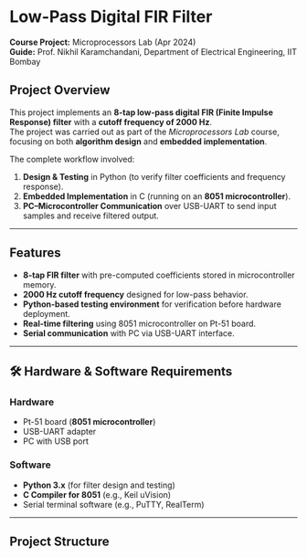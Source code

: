# Low-Pass Digital FIR Filter  
**Course Project:** Microprocessors Lab (Apr 2024)  
**Guide:** Prof. Nikhil Karamchandani, Department of Electrical Engineering, IIT Bombay  

## Project Overview  
This project implements an **8-tap low-pass digital FIR (Finite Impulse Response) filter** with a **cutoff frequency of 2000 Hz**.  
The project was carried out as part of the *Microprocessors Lab* course, focusing on both **algorithm design** and **embedded implementation**.  

The complete workflow involved:
1. **Design & Testing** in Python (to verify filter coefficients and frequency response).  
2. **Embedded Implementation** in C (running on an **8051 microcontroller**).  
3. **PC–Microcontroller Communication** over USB-UART to send input samples and receive filtered output.  

---

## Features  
- **8-tap FIR filter** with pre-computed coefficients stored in microcontroller memory.  
- **2000 Hz cutoff frequency** designed for low-pass behavior.  
- **Python-based testing environment** for verification before hardware deployment.  
- **Real-time filtering** using 8051 microcontroller on Pt-51 board.  
- **Serial communication** with PC via USB-UART interface.  

---

## 🛠️ Hardware & Software Requirements  

### **Hardware**  
- Pt-51 board (**8051 microcontroller**)  
- USB-UART adapter  
- PC with USB port  

### **Software**  
- **Python 3.x** (for filter design and testing)  
- **C Compiler for 8051** (e.g., Keil uVision)  
- Serial terminal software (e.g., PuTTY, RealTerm)  

---

## Project Structure  

